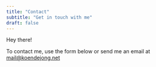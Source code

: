 ```yaml
---
title: "Contact"
subtitle: "Get in touch with me"
draft: false
---
```


Hey there!

To contact me, use the form below or send me an email at <a href="mailto:mail@koendejong.net">mail@koendejong.net</a>